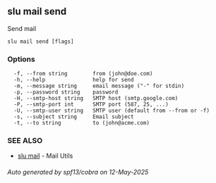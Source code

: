 ## slu mail send

Send mail

```
slu mail send [flags]
```

### Options

```
  -f, --from string        from (john@doe.com)
  -h, --help               help for send
  -m, --message string     email message ("-" for stdin)
  -p, --password string    password
  -H, --smtp-host string   SMTP host (smtp.google.com)
  -P, --smtp-port int      SMTP port (587, 25, ...)
  -U, --smtp-user string   SMTP user (default from --from or -f)
  -s, --subject string     Email subject
  -t, --to string          to (john@acme.com)
```

### SEE ALSO

* [slu mail](slu_mail.md)	 - Mail Utils

###### Auto generated by spf13/cobra on 12-May-2025
